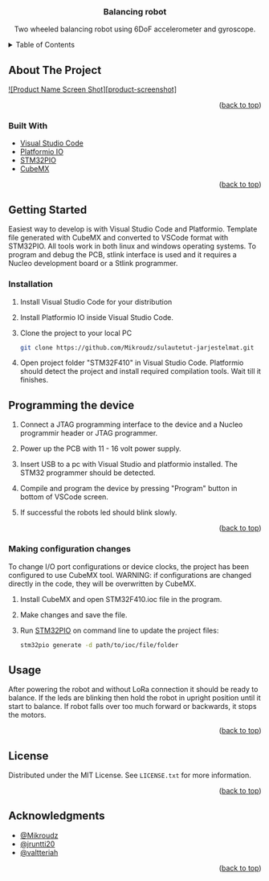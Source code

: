 
<!-- PROJECT LOGO -->
<br />
<div align="center">

<h3 align="center">Balancing robot</h3>

  <p align="center">
    Two wheeled balancing robot using 6DoF accelerometer and gyroscope.
  </p>
</div>



<!-- TABLE OF CONTENTS -->
<details>
  <summary>Table of Contents</summary>
  <ol>
    <li>
      <a href="#about-the-project">About The Project</a>
      <ul>
        <li><a href="#built-with">Built With</a></li>
      </ul>
    </li>
    <li>
      <a href="#getting-started">Getting Started</a>
      <ul>
        <li><a href="#prerequisites">Prerequisites</a></li>
        <li><a href="#installation">Installation</a></li>
      </ul>
    </li>
    <li><a href="#usage">Usage</a></li>
    <li><a href="#roadmap">Roadmap</a></li>
    <li><a href="#contributing">Contributing</a></li>
    <li><a href="#license">License</a></li>
    <li><a href="#contact">Contact</a></li>
    <li><a href="#acknowledgments">Acknowledgments</a></li>
  </ol>
</details>



<!-- ABOUT THE PROJECT -->
## About The Project

[![Product Name Screen Shot][product-screenshot]](https://example.com)


<p align="right">(<a href="#top">back to top</a>)</p>


### Built With

* [Visual Studio Code](https://code.visualstudio.com/)
* [Platformio IO](https://platformio.org/)
* [STM32PIO](https://github.com/ussserrr/stm32pio)
* [CubeMX](https://www.st.com/en/development-tools/stm32cubemx.html)

<p align="right">(<a href="#top">back to top</a>)</p>



<!-- GETTING STARTED -->
## Getting Started

Easiest way to develop is with Visual Studio Code and Platformio. Template file generated with CubeMX and converted to VSCode format with STM32PIO. All tools work in both linux and windows operating systems. To program and debug the PCB, stlink interface is used and it requires a Nucleo development board or a Stlink programmer.


### Installation

1. Install Visual Studio Code for your distribution

2. Install Platformio IO inside Visual Studio Code.

3. Clone the project to your local PC
   ```sh
   git clone https://github.com/Mikroudz/sulautetut-jarjestelmat.git
   ```
4. Open project folder "STM32F410" in Visual Studio Code. Platformio should detect the project and install required compilation tools. Wait till it finishes.

## Programming the device
1. Connect a JTAG programming interface to the device and a Nucleo programmir header or JTAG programmer.

2. Power up the PCB with 11 - 16 volt power supply.

3. Insert USB to a pc with Visual Studio and platformio installed. The STM32 programmer should be detected.

4. Compile and program the device by pressing "Program" button in bottom of VSCode screen.

5. If successful the robots led should blink slowly.

<p align="right">(<a href="#top">back to top</a>)</p>

### Making configuration changes

To change I/O port configurations or device clocks, the project has been configured to use CubeMX tool. 
WARNING: if configurations are changed directly in the code, they will be overwritten by CubeMX.

1. Install CubeMX and open STM32F410.ioc file in the program.

2. Make changes and save the file.

3. Run [STM32PIO](https://github.com/ussserrr/stm32pio) on command line to update the project files:
   ```sh
   stm32pio generate -d path/to/ioc/file/folder
   ```

<!-- USAGE EXAMPLES -->
## Usage

After powering the robot and without LoRa connection it should be ready to balance. If the leds are blinking then hold the robot in upright position until it start to balance. If robot falls over too much forward or backwards, it stops the motors. 

<p align="right">(<a href="#top">back to top</a>)</p>



<!-- LICENSE -->
## License

Distributed under the MIT License. See `LICENSE.txt` for more information.

<p align="right">(<a href="#top">back to top</a>)</p>


<!-- ACKNOWLEDGMENTS -->
## Acknowledgments

* [@Mikroudz](https://github.com/Mikroudz)
* [@jruntti20](https://github.com/jruntti20)
* [@valtteriah](https://github.com/valtteriah)

<p align="right">(<a href="#top">back to top</a>)</p>
